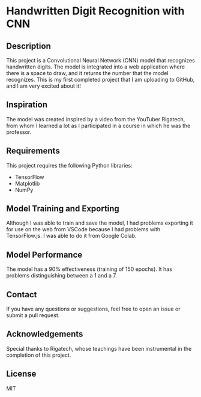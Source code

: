 # Handwritten Digit Recognition with CNN

## Description
This project is a Convolutional Neural Network (CNN) model that recognizes handwritten digits. The model is integrated into a web application where there is a space to draw, and it returns the number that the model recognizes. This is my first completed project that I am uploading to GitHub, and I am very excited about it!

## Inspiration
The model was created inspired by a video from the YouTuber Rigatech, from whom I learned a lot as I participated in a course in which he was the professor.

## Requirements
This project requires the following Python libraries:
- TensorFlow
- Matplotlib
- NumPy

## Model Training and Exporting
Although I was able to train and save the model, I had problems exporting it for use on the web from VSCode because I had problems with TensorFlow.js. I was able to do it from Google Colab.

## Model Performance
The model has a 90% effectiveness (training of 150 epochs). It has problems distinguishing between a 1 and a 7.

## Contact
If you have any questions or suggestions, feel free to open an issue or submit a pull request.

## Acknowledgements
Special thanks to Rigatech, whose teachings have been instrumental in the completion of this project.

## License
MIT
